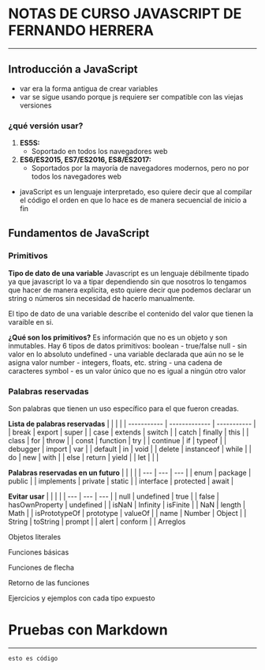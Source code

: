 # NOTAS DE CURSO JAVASCRIPT DE FERNANDO HERRERA
___
## Introducción a JavaScript
- var era la forma antigua de crear variables
- var se sigue usando porque js requiere ser compatible con las viejas versiones

### ¿qué versión usar?
1. **ES5S:**
    - Soportado en todos los navegadores web 
2. **ES6/ES2015, ES7/ES2016, ES8/ES2017:**
    - Soportados por la mayoría de navegadores modernos, pero no por todos los navegadores web

- javaScript es un lenguaje interpretado, eso quiere decir que al compilar el código el orden en que lo hace es de manera secuencial de inicio a fin

## Fundamentos de JavaScript

### Primitivos

**Tipo de dato de una variable**
Javascript es un lenguaje débilmente tipado ya que javascript lo va a tipar dependiendo sin que nosotros lo tengamos que hacer de manera explicita, esto quiere decir que podemos declarar un string o números sin necesidad de hacerlo manualmente.

El tipo de dato de una variable describe el contenido del valor que tienen la varaible en si. 


**¿Qué son los primitivos?**
Es información que no es un objeto y son inmutables.
Hay 6 tipos de datos primitivos:
boolean - true/false
null - sin valor en lo absoluto
undefined - una variable declarada que aún no se le asigna valor
number - integers, floats, etc.
string - una cadena de caracteres
symbol - es un valor único que no es igual a ningún otro valor

### Palabras reservadas
Son palabras que tienen un uso específico para el que fueron creadas.

**Lista de palabras reservadas**
|  |  |  |
| ----------- | ------------- | ----------- |
| break | export | super |
| case | extends | switch |
| catch | finally | this |
| class | for | throw |
| const | function | try |
| continue | if | typeof |
| debugger | import | var |
| default | in | void |
| delete | instanceof | while |
| do | new | with |
| else | return | yield |
| let | | |

**Palabras reservadas en un futuro**
|  |  |  |
| --- | --- | --- |
| enum | package | public |
| implements | private | static |
| interface | protected | await |

**Evitar usar**
|  |  |  |
| --- | --- | --- |
| null | undefined | true |
| false | hasOwnProperty | undefined |
| isNaN | Infinity | isFinite |
| NaN | length | Math |
| isPrototypeOf | prototype | valueOf |
| name | Number | Object |
| String | toString | prompt |
| alert | conform | |
Arreglos

Objetos literales

Funciones básicas

Funciones de flecha

Retorno de las funciones

Ejercicios y ejemplos con cada tipo expuesto


# Pruebas con Markdown
___
~~~~
esto es código
~~~~
